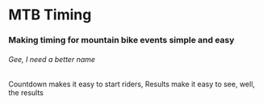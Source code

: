 # MTB Timing
### Making timing for mountain bike events simple and easy
###### Gee, I need a better name

Countdown makes it easy to start riders,
Results make it easy to see, well, the results
